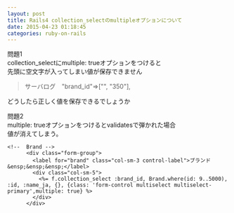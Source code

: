 ```yaml
---
layout: post
title: Rails4 collection_selectのmultipleオプションについて
date: 2015-04-23 01:18:45
categories: ruby-on-rails
---
```

<p>問題1<br>
collection_selectにmultiple: trueオプションをつけると<br>
先頭に空文字が入ってしまい値が保存できません</p>

<blockquote>
  <p>サーバログ　"brand_id"=>["", "350"],</p>
</blockquote>

<p>どうしたら正しく値を保存できるでしょうか</p>

<p>問題2<br>
multiple: trueオプションをつけるとvalidatesで弾かれた場合<br>
値が消えてしまう。</p>

<pre><code>&lt;!--  Brand --&gt;
      &lt;div class="form-group"&gt;
        &lt;label for="brand" class="col-sm-3 control-label"&gt;ブランド&amp;ensp;&amp;ensp;&amp;ensp;&lt;/label&gt;
        &lt;div class="col-sm-5"&gt;
          &lt;%= f.collection_select :brand_id, Brand.where(id: 9..5000), :id, :name_ja, {}, {class: 'form-control multiselect multiselect-primary',multiple: true} %&gt;
        &lt;/div&gt;
      &lt;/div&gt;
</code></pre>
